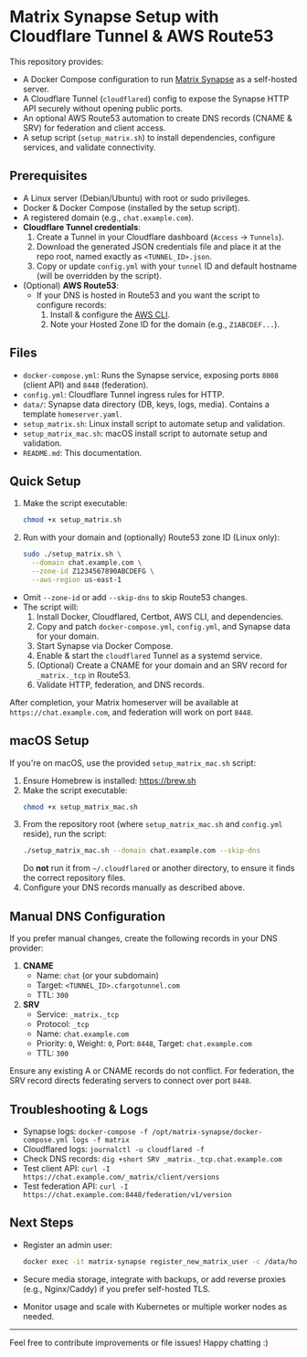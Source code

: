 # Matrix Synapse Setup with Cloudflare Tunnel & AWS Route53

 This repository provides:
 - A Docker Compose configuration to run [Matrix Synapse](https://github.com/matrix-org/synapse) as a self-hosted server.
 - A Cloudflare Tunnel (`cloudflared`) config to expose the Synapse HTTP API securely without opening public ports.
 - An optional AWS Route53 automation to create DNS records (CNAME & SRV) for federation and client access.
 - A setup script (`setup_matrix.sh`) to install dependencies, configure services, and validate connectivity.

 ## Prerequisites

 - A Linux server (Debian/Ubuntu) with root or sudo privileges.
 - Docker & Docker Compose (installed by the setup script).
 - A registered domain (e.g., `chat.example.com`).
 - **Cloudflare Tunnel credentials**:
   1. Create a Tunnel in your Cloudflare dashboard (`Access` → `Tunnels`).
   2. Download the generated JSON credentials file and place it at the repo root, named exactly as `<TUNNEL_ID>.json`.
   3. Copy or update `config.yml` with your `tunnel` ID and default hostname (will be overridden by the script).
 - (Optional) **AWS Route53**:
   - If your DNS is hosted in Route53 and you want the script to configure records:
     1. Install & configure the [AWS CLI](https://docs.aws.amazon.com/cli/latest/userguide/cli-chap-getting-started.html).
     2. Note your Hosted Zone ID for the domain (e.g., `Z1ABCDEF...`).

 ## Files

 - `docker-compose.yml`: Runs the Synapse service, exposing ports `8008` (client API) and `8448` (federation).
 - `config.yml`: Cloudflare Tunnel ingress rules for HTTP.
 - `data/`: Synapse data directory (DB, keys, logs, media). Contains a template `homeserver.yaml`.
 - `setup_matrix.sh`: Linux install script to automate setup and validation.
 - `setup_matrix_mac.sh`: macOS install script to automate setup and validation.
 - `README.md`: This documentation.

 ## Quick Setup

 1. Make the script executable:

    ```bash
    chmod +x setup_matrix.sh
    ```

 2. Run with your domain and (optionally) Route53 zone ID (Linux only):

    ```bash
    sudo ./setup_matrix.sh \
      --domain chat.example.com \
      --zone-id Z1234567890ABCDEFG \
      --aws-region us-east-1
    ```

 - Omit `--zone-id` or add `--skip-dns` to skip Route53 changes.
 - The script will:
   1. Install Docker, Cloudflared, Certbot, AWS CLI, and dependencies.
   2. Copy and patch `docker-compose.yml`, `config.yml`, and Synapse data for your domain.
   3. Start Synapse via Docker Compose.
   4. Enable & start the `cloudflared` Tunnel as a systemd service.
   5. (Optional) Create a CNAME for your domain and an SRV record for `_matrix._tcp` in Route53.
   6. Validate HTTP, federation, and DNS records.

 After completion, your Matrix homeserver will be available at `https://chat.example.com`, and federation will work on port `8448`.
  
 ## macOS Setup

 If you're on macOS, use the provided `setup_matrix_mac.sh` script:

 1. Ensure Homebrew is installed: https://brew.sh
 2. Make the script executable:
    ```bash
    chmod +x setup_matrix_mac.sh
    ```
 3. From the repository root (where `setup_matrix_mac.sh` and `config.yml` reside), run the script:
    ```bash
    ./setup_matrix_mac.sh --domain chat.example.com --skip-dns
    ```
    Do **not** run it from `~/.cloudflared` or another directory, to ensure it finds the correct repository files.
 4. Configure your DNS records manually as described above.

 ## Manual DNS Configuration

 If you prefer manual changes, create the following records in your DNS provider:

 1. **CNAME**
    - Name: `chat` (or your subdomain)
    - Target: `<TUNNEL_ID>.cfargotunnel.com`
    - TTL: `300`
 2. **SRV**
    - Service: `_matrix._tcp`
    - Protocol: `_tcp`
    - Name: `chat.example.com`
    - Priority: `0`, Weight: `0`, Port: `8448`, Target: `chat.example.com`
    - TTL: `300`

 Ensure any existing A or CNAME records do not conflict. For federation, the SRV record directs federating servers to connect over port `8448`.

 ## Troubleshooting & Logs

 - Synapse logs: `docker-compose -f /opt/matrix-synapse/docker-compose.yml logs -f matrix`
 - Cloudflared logs: `journalctl -u cloudflared -f`
 - Check DNS records: `dig +short SRV _matrix._tcp.chat.example.com`
 - Test client API: `curl -I https://chat.example.com/_matrix/client/versions`
 - Test federation API: `curl -I https://chat.example.com:8448/federation/v1/version`

 ## Next Steps

 - Register an admin user:

   ```bash
   docker exec -it matrix-synapse register_new_matrix_user -c /data/homeserver.yaml https://localhost:8008
   ```

 - Secure media storage, integrate with backups, or add reverse proxies (e.g., Nginx/Caddy) if you prefer self-hosted TLS.
 - Monitor usage and scale with Kubernetes or multiple worker nodes as needed.

 ---

 Feel free to contribute improvements or file issues! Happy chatting :)
